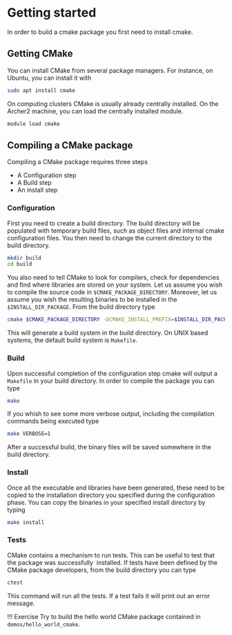 # Getting started

In order to build a cmake package you first need to install cmake.

## Getting CMake

You can install CMake from several package managers. For instance, on Ubuntu, you can install it with

```bash
sudo apt install cmake
```

On computing clusters CMake is usually already centrally installed. On the Archer2 machine, you can load the centrally installed  module.

```bash
module load cmake
```

## Compiling a CMake package

Compiling a CMake package requires three steps

- A Configuration step
- A Build step
- An install step

### Configuration

First you need to create a build directory. 
The build directory will be populated with temporary build files, such as object files and internal cmake configuration files.
You then need to change the current directory to the build directory.

```bash
mkdir build 
cd build
```

You also need to tell CMake to look for compilers, check for dependencies and find where libraries are stored on your system. Let us assume you wish to compile the source code in  `$CMAKE_PACKAGE_DIRECTORY`. Moreover, let us assume you wish the resulting binaries to be installed in the `$INSTALL_DIR_PACKAGE`.
From the build directory type

```bash
cmake $CMAKE_PACKAGE_DIRECTORY -DCMAKE_INSTALL_PREFIX=$INSTALL_DIR_PACKAGE .
```

This will generate a build system in the build directory. On UNIX based systems, the default build system is `Makefile`.

### Build

Upon successful completion of the configuration step cmake will output a `Makefile` in your build directory.
In order to compile the package you can type

```bash
make
```

If you whish to see some more verbose output, including the compilation commands being executed type

```bash
make VERBOSE=1
```

After a successful build, the binary files will be saved somewhere in the build directory.

### Install

Once all the executable and libraries have been generated, these need to be copied to the installation directory you specified during the configuration phase. You can copy the binaries in your specified install directory by typing

```bash
make install
```

### Tests

CMake contains a mechanism to run tests. This can be useful to test that the package was successfully  installed. If tests have been defined by the CMake package developers, from the build directory you can type

```bash
ctest 
```

This command will run all the tests. If a test fails it will print out an error message.

!!! Exercise
    Try to build the hello world CMake package contained in `demos/hello_world_cmake`.